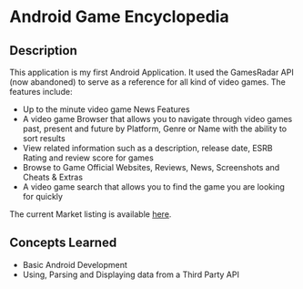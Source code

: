 # Android Game Encyclopedia

## Description
This application is my first Android Application.  It used the GamesRadar API (now abandoned) to serve as a reference
for all kind of video games. 
The features include:
* Up to the minute video game News Features
* A video game Browser that allows you to navigate through video games past, present and future by Platform, Genre or Name with the ability to sort results
* View related information such as a description, release date, ESRB Rating and review score for games
* Browse to Game Official Websites, Reviews, News, Screenshots and Cheats & Extras
* A video game search that allows you to find the game you are looking for quickly

The current Market listing is available [here](https://play.google.com/store/apps/details?id=com.forthegamer.android.encyclopedia).

## Concepts Learned
* Basic Android Development
* Using, Parsing and Displaying data from a Third Party API
